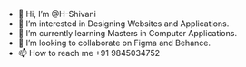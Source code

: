 - 👋 Hi, I’m @H-Shivani
- 👀 I’m interested in Designing Websites and Applications.
- 🌱 I’m currently learning Masters in Computer Applications.
- 💞️ I’m looking to collaborate on Figma and Behance.
- 📫 How to reach me +91 9845034752

<!---
H-Shivani/H-Shivani is a ✨ special ✨ repository because its `README.md` (this file) appears on your GitHub profile.
You can click the Preview link to take a look at your changes.
--->

